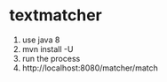 # textmatcher
1. use java 8
2. mvn install -U
3. run the process
4. http://localhost:8080/matcher/match


